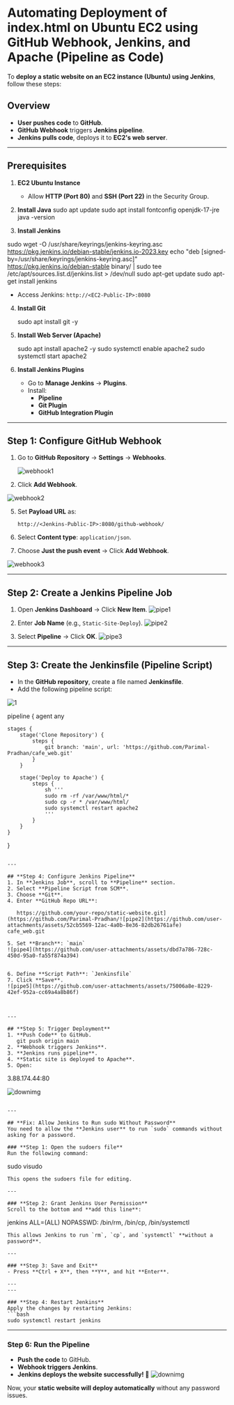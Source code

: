 # Automating Deployment of index.html on Ubuntu EC2 using GitHub Webhook, Jenkins, and Apache (Pipeline as Code)


To **deploy a static website on an EC2 instance (Ubuntu) using Jenkins**, follow these steps:

## **Overview**
- **User pushes code** to **GitHub**.
- **GitHub Webhook** triggers **Jenkins pipeline**.
- **Jenkins pulls code**, deploys it to **EC2's web server**.

---

## **Prerequisites**
1. **EC2 Ubuntu Instance**
   - Allow **HTTP (Port 80)** and **SSH (Port 22)** in the Security Group.

2. **Install Java**
   sudo apt update
   sudo apt install fontconfig openjdk-17-jre
   java -version
   
3. **Install Jenkins**
  
  sudo wget -O /usr/share/keyrings/jenkins-keyring.asc \
  https://pkg.jenkins.io/debian-stable/jenkins.io-2023.key
  echo "deb [signed-by=/usr/share/keyrings/jenkins-keyring.asc]" \
  https://pkg.jenkins.io/debian-stable binary/ | sudo tee \
  /etc/apt/sources.list.d/jenkins.list > /dev/null
  sudo apt-get update
  sudo apt-get install jenkins
   - Access Jenkins: `http://<EC2-Public-IP>:8080`

4. **Install Git**
  
   sudo apt install git -y
 

5. **Install Web Server (Apache)**
  
   sudo apt install apache2 -y
   sudo systemctl enable apache2
   sudo systemctl start apache2


6. **Install Jenkins Plugins**
   - Go to **Manage Jenkins** → **Plugins**.
   - Install:
     - **Pipeline**
     - **Git Plugin**
     - **GitHub Integration Plugin**

---

## **Step 1: Configure GitHub Webhook**
1. Go to **GitHub Repository** → **Settings** → **Webhooks**.

   ![webhook1](https://github.com/user-attachments/assets/84e74a52-90d4-4943-9f8a-8dfab362eea9)

3. Click **Add Webhook**.
   
![webhook2](https://github.com/user-attachments/assets/480e9f21-748c-4da8-b81e-bbdbadb792fe)
   
5. Set **Payload URL** as:
   ```
   http://<Jenkins-Public-IP>:8080/github-webhook/
   ```

6. Select **Content type**: `application/json`.
7. Choose **Just the push event** → Click **Add Webhook**.

![webhook3](https://github.com/user-attachments/assets/57a51289-3b26-414a-bd25-c12756a09690)


---

## **Step 2: Create a Jenkins Pipeline Job**
1. Open **Jenkins Dashboard** → Click **New Item**.
   ![pipe1](https://github.com/user-attachments/assets/7d429628-4c39-4e63-b400-1c6b231a7efb)

3. Enter **Job Name** (e.g., `Static-Site-Deploy`).
![pipe2](https://github.com/user-attachments/assets/ec2c1561-b492-4d3b-b414-35e03fb2c381)

   
5. Select **Pipeline** → Click **OK**.
![pipe3](https://github.com/user-attachments/assets/ad799fab-bb3e-4e6f-85f0-7944a4fe4703)

---

## **Step 3: Create the Jenkinsfile (Pipeline Script)**
- In the **GitHub repository**, create a file named **Jenkinsfile**.
- Add the following pipeline script:

![1](https://github.com/user-attachments/assets/09bedfe4-736d-4604-ba32-e5c20815f79c)

pipeline {
    agent any

    stages {
        stage('Clone Repository') {
            steps {
                git branch: 'main', url: 'https://github.com/Parimal-Pradhan/cafe_web.git'
            }
        }

        stage('Deploy to Apache') {
            steps {
                sh '''
                sudo rm -rf /var/www/html/*
                sudo cp -r * /var/www/html/
                sudo systemctl restart apache2
                '''
            }
        }
    }
}
```

---

## **Step 4: Configure Jenkins Pipeline**
1. In **Jenkins Job**, scroll to **Pipeline** section.
2. Select **Pipeline Script from SCM**.
3. Choose **Git**.
4. Enter **GitHub Repo URL**:  

   https://github.com/your-repo/static-website.git](https://github.com/Parimal-Pradhan/![pipe2](https://github.com/user-attachments/assets/52cb5569-12ac-4a0b-8e36-82db26761afe)
cafe_web.git
   
5. Set **Branch**: `main`
![pipe4](https://github.com/user-attachments/assets/dbd7a786-728c-450d-95a0-fa55f874a394)


6. Define **Script Path**: `Jenkinsfile`
7. Click **Save**.
![pipe5](https://github.com/user-attachments/assets/75006a8e-8229-42ef-952a-cc69a4a8b86f)



---

## **Step 5: Trigger Deployment**
1. **Push Code** to GitHub.
   git push origin main
2. **Webhook triggers Jenkins**.
3. **Jenkins runs pipeline**.
4. **Static site is deployed to Apache**.
5. Open:
   ```
   3.88.174.44:80

   ![downimg](https://github.com/user-attachments/assets/b4f383f6-eb81-4a54-bf18-5ee924d7c14c)

   ```

---

## **Fix: Allow Jenkins to Run sudo Without Password**
You need to allow the **Jenkins user** to run `sudo` commands without asking for a password.

### **Step 1: Open the sudoers file**
Run the following command:
```
sudo visudo
```
This opens the sudoers file for editing.

---

### **Step 2: Grant Jenkins User Permission**
Scroll to the bottom and **add this line**:
```
jenkins ALL=(ALL) NOPASSWD: /bin/rm, /bin/cp, /bin/systemctl
```
This allows Jenkins to run `rm`, `cp`, and `systemctl` **without a password**.

---

### **Step 3: Save and Exit**
- Press **Ctrl + X**, then **Y**, and hit **Enter**.

---
---

### **Step 4: Restart Jenkins**
Apply the changes by restarting Jenkins:
```bash
sudo systemctl restart jenkins
```

---

### **Step 6: Run the Pipeline**
- **Push the code** to GitHub.
- **Webhook triggers Jenkins**.
- **Jenkins deploys the website successfully! 🚀**
  ![downimg](https://github.com/user-attachments/assets/fa656fa9-9fd5-46c9-aa5f-ceeeaef0ec7b)


Now, your **static website will deploy automatically** without any password issues.

